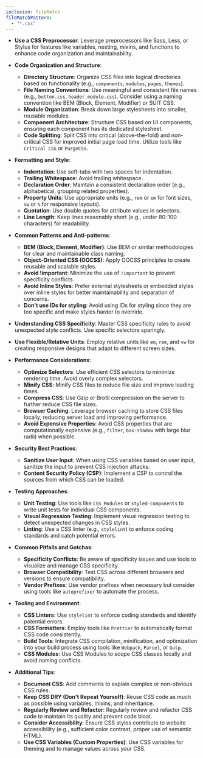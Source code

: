 ```yaml
---
inclusion: fileMatch
fileMatchPattern:
  - "*.css"
---
```


* **Use a CSS Preprocessor**: Leverage preprocessors like Sass, Less, or Stylus for features like variables, nesting, mixins, and functions to enhance code organization and maintainability.

* **Code Organization and Structure**:

  * **Directory Structure**: Organize CSS files into logical directories based on functionality (e.g., `components`, `modules`, `pages`, `themes`).
  * **File Naming Conventions**: Use meaningful and consistent file names (e.g., `button.css`, `header.module.css`). Consider using a naming convention like BEM (Block, Element, Modifier) or SUIT CSS.
  * **Module Organization**: Break down large stylesheets into smaller, reusable modules.
  * **Component Architecture**: Structure CSS based on UI components, ensuring each component has its dedicated stylesheet.
  * **Code Splitting**: Split CSS into critical (above-the-fold) and non-critical CSS for improved initial page load time. Utilize tools like `Critical CSS` or `PurgeCSS`.

* **Formatting and Style**:

  * **Indentation**: Use soft-tabs with two spaces for indentation.
  * **Trailing Whitespace**: Avoid trailing whitespace.
  * **Declaration Order**: Maintain a consistent declaration order (e.g., alphabetical, grouping related properties).
  * **Property Units**: Use appropriate units (e.g., `rem` or `em` for font sizes, `vw` or `%` for responsive layouts).
  * **Quotation**: Use double quotes for attribute values in selectors.
  * **Line Length**: Keep lines reasonably short (e.g., under 80-100 characters) for readability.

* **Common Patterns and Anti-patterns**:

  * **BEM (Block, Element, Modifier)**: Use BEM or similar methodologies for clear and maintainable class naming.
  * **Object-Oriented CSS (OOCSS)**: Apply OOCSS principles to create reusable and scalable styles.
  * **Avoid !important**: Minimize the use of `!important` to prevent specificity conflicts.
  * **Avoid Inline Styles**: Prefer external stylesheets or embedded styles over inline styles for better maintainability and separation of concerns.
  * **Don't use IDs for styling**: Avoid using IDs for styling since they are too specific and make styles harder to override.

* **Understanding CSS Specificity**: Master CSS specificity rules to avoid unexpected style conflicts. Use specific selectors sparingly.

* **Use Flexible/Relative Units**: Employ relative units like `em`, `rem`, and `vw` for creating responsive designs that adapt to different screen sizes.

* **Performance Considerations**:

  * **Optimize Selectors**: Use efficient CSS selectors to minimize rendering time. Avoid overly complex selectors.
  * **Minify CSS**: Minify CSS files to reduce file size and improve loading times.
  * **Compress CSS**: Use Gzip or Brotli compression on the server to further reduce CSS file sizes.
  * **Browser Caching**: Leverage browser caching to store CSS files locally, reducing server load and improving performance.
  * **Avoid Expensive Properties**: Avoid CSS properties that are computationally expensive (e.g., `filter`, `box-shadow` with large blur radii) when possible.

* **Security Best Practices**:

  * **Sanitize User Input**: When using CSS variables based on user input, sanitize the input to prevent CSS injection attacks.
  * **Content Security Policy (CSP)**: Implement a CSP to control the sources from which CSS can be loaded.

* **Testing Approaches**:

  * **Unit Testing**: Use tools like `CSS Modules` or `styled-components` to write unit tests for individual CSS components.
  * **Visual Regression Testing**: Implement visual regression testing to detect unexpected changes in CSS styles.
  * **Linting**: Use a CSS linter (e.g., `stylelint`) to enforce coding standards and catch potential errors.

* **Common Pitfalls and Gotchas**:

  * **Specificity Conflicts**: Be aware of specificity issues and use tools to visualize and manage CSS specificity.
  * **Browser Compatibility**: Test CSS across different browsers and versions to ensure compatibility.
  * **Vendor Prefixes**: Use vendor prefixes when necessary but consider using tools like `autoprefixer` to automate the process.

* **Tooling and Environment**:

  * **CSS Linters**: Use `stylelint` to enforce coding standards and identify potential errors.
  * **CSS Formatters**: Employ tools like `Prettier` to automatically format CSS code consistently.
  * **Build Tools**: Integrate CSS compilation, minification, and optimization into your build process using tools like `Webpack`, `Parcel`, or `Gulp`.
  * **CSS Modules**: Use CSS Modules to scope CSS classes locally and avoid naming conflicts.

* **Additional Tips**:

  * **Document CSS**: Add comments to explain complex or non-obvious CSS rules.
  * **Keep CSS DRY (Don't Repeat Yourself)**: Reuse CSS code as much as possible using variables, mixins, and inheritance.
  * **Regularly Review and Refactor**: Regularly review and refactor CSS code to maintain its quality and prevent code bloat.
  * **Consider Accessibility**: Ensure CSS styles contribute to website accessibility (e.g., sufficient color contrast, proper use of semantic HTML).
  * **Use CSS Variables (Custom Properties)**: Use CSS variables for theming and to manage values across your CSS.
